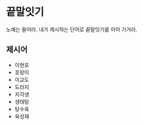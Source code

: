 # 끝말잇기

노예는 들어라. 내가 제시하는 단어로 끝말잇기를 이어 가거라.



## 제시어

* 이현호
* 호랑이
* 이교도
* 도라지
* 지각생
* 생태탕
* 탕수육
* 육성재
